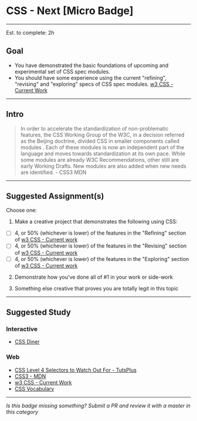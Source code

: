 # CSS - Next [Micro Badge]

-----

Est. to complete: 2h

## Goal
- You have demonstrated the basic foundations of upcoming and experimental set of CSS spec modules.
- You should have some experience using the current "refining", "revising" and "exploring" specs of CSS spec modules. [w3 CSS - Current Work](https://www.w3.org/Style/CSS/current-work)


-----

## Intro

> In order to accelerate the standardization of non-problematic features, the CSS Working Group of the W3C, in a decision referred as the Beijing doctrine, divided CSS in smaller components called modules . Each of these modules is now an independent part of the language and moves towards standardization at its own pace. While some modules are already W3C Recommendations, other still are early Working Drafts. New modules are also added when new needs are identified. - CSS3 MDN


-----


## Suggested Assignment(s)

Choose one:

1) Make a creative project that demonstrates the following using CSS:
- [ ] 4, or 50% (whichever is lower) of the features in the "Refining" section of [w3 CSS - Current work](https://www.w3.org/Style/CSS/current-work)
- [ ] 4, or 50% (whichever is lower) of the features in the "Revising" section of [w3 CSS - Current work](https://www.w3.org/Style/CSS/current-work)
- [ ] 4, or 50% (whichever is lower) of the features in the "Exploring" section of [w3 CSS - Current work](https://www.w3.org/Style/CSS/current-work)

2) Demonstrate how you've done all of #1 in your work or side-work

3) Something else creative that proves you are totally legit in this topic


-----


## Suggested Study

### Interactive

- [CSS Diner](http://flukeout.github.io/)

### Web

- [CSS Level 4 Selectors to Watch Out For - TutsPlus](http://code.tutsplus.com/articles/css-level-4-selectors-to-watch-out-for--cms-23117)
- [CSS3 - MDN](https://developer.mozilla.org/en-US/docs/Web/CSS/CSS3)
- [w3 CSS - Current Work](https://www.w3.org/Style/CSS/current-work)
- [CSS Vocabulary](http://apps.workflower.fi/vocabs/css/en)


-----

  *Is this badge missing something? Submit a PR and review it with a master in this category*
